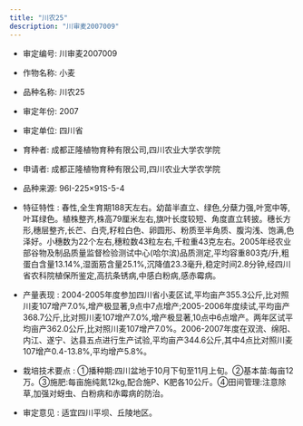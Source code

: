 ```yaml
---
title: "川农25"
description: "川审麦2007009"
---
```

* 审定编号:  川审麦2007009

*  作物名称:  小麦

*  品种名称:  川农25

*  审定年份:  2007

*  审定单位:  四川省

* 育种者:  成都正隆植物育种有限公司,四川农业大学农学院

*  申请者:  成都正隆植物育种有限公司,四川农业大学农学院

*  品种来源:  96I-225×91S-5-4

*  特征特性 : 
春性,全生育期188天左右。幼苗半直立、绿色,分蘖力强,叶宽中等,叶耳绿色。植株整齐,株高79厘米左右,旗叶长度较短、角度直立转披。穗长方形,穗层整齐,长芒、白壳,籽粒白色、卵圆形、粉质至半角质、腹沟浅、饱满,色泽好。小穗数为22个左右,穗粒数43粒左右,千粒重43克左右。2005年经农业部谷物及制品质量监督检验测试中心(哈尔滨)品质测定,平均容重803克/升,粗蛋白含量13.14%,湿面筋含量25.1%,沉降值23.3毫升,稳定时间2.8分钟,经四川省农科院植保所鉴定,高抗条锈病,中感白粉病,感赤霉病。
 
*  产量表现 : 
2004-2005年度参加四川省小麦区试,平均亩产355.3公斤,比对照川麦107增产7.0%,增产极显著,9点中7点增产;2005-2006年度续试,平均亩产368.7公斤,比对照川麦107增产7.0%,增产极显著,10点中6点增产。两年区试平均亩产362.0公斤,比对照川麦107增产7.0%。2006-2007年度在双流、绵阳、内江、遂宁、达县五点进行生产试验,平均亩产344.6公斤,其中4点比对照川麦107增产0.4-13.8%,平均增产5.8%。

*  栽培技术要点 : 
①播种期:四川盆地于10月下旬至11月上旬。②基本苗:每亩12万。③施肥:每亩施纯氮12kg,配合施P、K肥各10公斤。④田间管理:注意除草,加强对蚜虫、白粉病和赤霉病的防治。

*  审定意见 : 
适宜四川平坝、丘陵地区。

